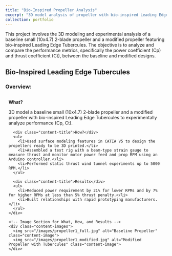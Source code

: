 ```yaml
---
title: "Bio-Inspired Propeller Analysis"
excerpt: "3D model analysis of propeller with bio-inspired Leading Edge Tubercules.<br/><img src='/images/propeller1_thumbnail.jpg' alt='Bio-Inspired Propeller Thumbnail'>"
collection: portfolio
---
```


<style>
  .subpart-container {
    margin-top: 20px;
  }
  .content-row {
    display: grid;
    grid-template-columns: 1fr; /* Single column for stacked text and images */
    gap: 20px;
    align-items: center;
    margin-bottom: 20px;
  }
  .content-text {
    padding: 10px;
  }
  .content-image {
    max-width: 100%;
    height: auto;
    border-radius: 8px;
    margin-top: 10px;
  }
  .content-title {
    font-weight: bold;
    margin-bottom: 10px;
  }
  .content-images {
    display: grid;
    grid-template-columns: repeat(auto-fit, minmax(300px, 1fr)); /* Responsive grid for images */
    gap: 15px; /* Space between images */
  }

  /* Optional: Adjust image grid on larger screens */
  /* Uncomment the following if you want to control the number of columns on larger screens */
  /*
  @media (min-width: 768px) {
    .content-images {
      grid-template-columns: repeat(2, 1fr); /* Two columns */
    }
  }
  */
</style>

This project involves the 3D modeling and experimental analysis of a baseline small (10x4.7) 2-blade propeller and a modified propeller featuring bio-inspired Leading Edge Tubercules. The objective is to analyze and compare the performance metrics, specifically the power coefficient (Cp) and thrust coefficient (Ct), between the baseline and modified designs.

## Bio-Inspired Leading Edge Tubercules

### Overview:
<div class="subpart-container">
  <div class="content-row">
    <!-- Text Section for What, How, and Results -->
    <div class="content-text">
      <div class="content-title">What?</div>
      <p>3D model a baseline small (10x4.7) 2-blade propeller and a modified propeller with bio-inspired Leading Edge Tubercules to experimentally analyze performance (Cp, Ct).</p>

      <div class="content-title">How?</div>
      <ul>
        <li>Used surface modeling features in CATIA V5 to design the propellers ready to be 3D printed.</li>
        <li>Assembled a test rig with a beam-type strain gauge to measure thrust and monitor motor power feed and prop RPM using an Arduino controller.</li>
        <li>Performed static thrust wind tunnel experiments up to 5000 RPM.</li>
      </ul>

      <div class="content-title">Results</div>
      <ul>
        <li>Reduced power requirement by 21% for lower RPMs and by 7% for higher RPMs at less than 5% thrust penalty.</li>
        <li>Built relationships with rapid prototyping manufacturers.</li>
      </ul>
    </div>

    <!-- Image Section for What, How, and Results -->
    <div class="content-images">
      <img src="/images/propeller1_full.jpg" alt="Baseline Propeller" class="content-image">
      <img src="/images/propeller1_modified.jpg" alt="Modified Propeller with Tubercules" class="content-image">
    </div>
  </div>
</div>
